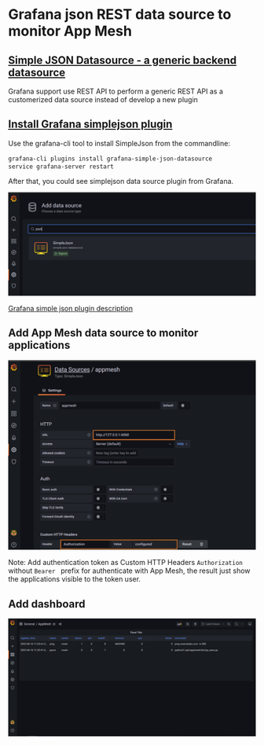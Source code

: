 # Grafana json REST data source to monitor App Mesh

## [Simple JSON Datasource - a generic backend datasource](https://grafana.com/grafana/plugins/grafana-simple-json-datasource/)

Grafana support use REST API to perform a generic REST API as a customerized data source instead of develop a new plugin

## [Install Grafana simplejson plugin](https://github.com/grafana/simple-json-datasource)

Use the grafana-cli tool to install SimpleJson from the commandline:
```
grafana-cli plugins install grafana-simple-json-datasource
service grafana-server restart
```
After that, you could see simplejson data source plugin from Grafana.

![simplejson](https://raw.githubusercontent.com/laoshanxi/picture/master/grafana/01_add_data_source.png)

[Grafana simple json plugin description](https://grafana.com/grafana/plugins/grafana-simple-json-datasource/)


## Add App Mesh data source to monitor applications

![datasource](https://raw.githubusercontent.com/laoshanxi/picture/master/grafana/02_add_appmesh.png)

Note: Add authentication token as Custom HTTP Headers `Authorization` without `Bearer ` prefix for authenticate with App Mesh, the result just show the applications visible to the token user.

## Add dashboard
![appmesh](https://raw.githubusercontent.com/laoshanxi/picture/master/grafana/03_appmesh_dashboard.png)
